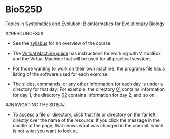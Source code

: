 Bio525D
=======

Topics in Systematics and Evolution:
Bioinformatics for Evolutionary Biology

##RESOURCES##

- See the [syllabus](https://github.com/UBCBio525/Bio525D/blob/master/syllabus.md) for an overview of the course.

- The [Virtual Machine guide](https://github.com/UBCBio525/Bio525D/blob/master/vm.md) has instructions for working with VirtualBox and the Virtual Machine that will be used for all practical sessions.

- For those wanting to work on their own machine, the [programs](https://github.com/UBCBio525/Bio525D/blob/master/programs.md) file has a listing of the software used for each exercise.

- The slides, commands, or any other information for each day is under a directory for that day. For example, the directory [01](https://github.com/UBCBio525/Bio525D/tree/master/01) contains information for day 1, the directory [02](https://github.com/UBCBio525/Bio525D/tree/master/02) contains information for day 2, and so on.

##NAVIGATING THE SITE##

- To access a file or directory, click that file or directory on the far left, directly over the name of the resource. If you click the message in the middle of the page, that shows what was changed in the commit, which is not what you want to look at.